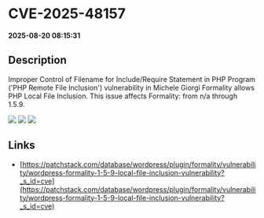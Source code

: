 # CVE-2025-48157

**2025-08-20 08:15:31**

## Description
Improper Control of Filename for Include/Require Statement in PHP Program ('PHP Remote File Inclusion') vulnerability in Michele Giorgi Formality allows PHP Local File Inclusion. This issue affects Formality: from n/a through 1.5.9.

![](https://img.shields.io/static/v1?label=Score&message=8.1&color=red)
![](https://img.shields.io/static/v1?label=Severity&message=HIGH&color=red)
![](https://img.shields.io/static/v1?label=CWE&message=RFI&color=green)

## Links
- [https://patchstack.com/database/wordpress/plugin/formality/vulnerability/wordpress-formality-1-5-9-local-file-inclusion-vulnerability?_s_id=cve](https://patchstack.com/database/wordpress/plugin/formality/vulnerability/wordpress-formality-1-5-9-local-file-inclusion-vulnerability?_s_id=cve)
